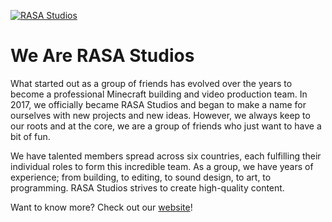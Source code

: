 [![RASA Studios](https://pbs.twimg.com/profile_banners/3342136493/1661011777/1500x500)](https://rasastudios.net)

# We Are RASA Studios

What started out as a group of friends has evolved over the years to become a professional Minecraft building and video production team. In 2017, we officially became RASA Studios and began to make a name for ourselves with new projects and new ideas. However, we always keep to our roots and at the core, we are a group of friends who just want to have a bit of fun.

We have talented members spread across six countries, each fulfilling their individual roles to form this incredible team. As a group, we have years of experience; from building, to editing, to sound design, to art, to programming. RASA Studios strives to create high-quality content.

Want to know more? Check out our [website](https://rasastudios.net)!